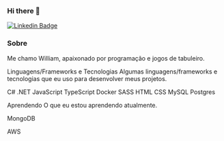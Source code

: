 ### Hi there 👋

[![Linkedin Badge](https://img.shields.io/badge/-LinkedIn-blue?style=flat-square&logo=Linkedin&logoColor=white&link=https://www.linkedin.com/in/hermerson-araujo/)](https://www.linkedin.com/in/william-cascimiro/)

### Sobre
Me chamo William, apaixonado por programação e jogos de tabuleiro.

Linguagens/Frameworks e Tecnologias
Algumas linguagens/frameworks e tecnologias que eu uso para desenvolver meus projetos.

C#
.NET
JavaScript
TypeScript
Docker
SASS
HTML
CSS
MySQL
Postgres


Aprendendo
O que eu estou aprendendo atualmente.

MongoDB

AWS
